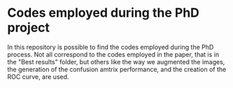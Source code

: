 # Codes employed during the PhD project

In this repository is possible to find the codes employed during the PhD process. Not all correspond to the codes employed in the paper, that is in the "Best results" folder, but others like the way we augmented the images, the generation of the confusion amtrix performance, and the creation of the ROC curve, are used.

